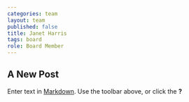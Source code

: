 ```yaml
---
categories: team
layout: team
published: false
title: Janet Harris
tags: board
role: Board Member
---
```


## A New Post

Enter text in [Markdown](http://daringfireball.net/projects/markdown/). Use the toolbar above, or click the **?**